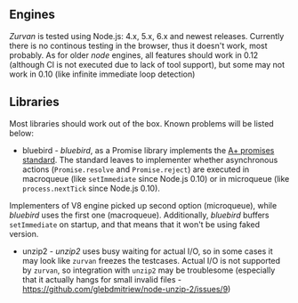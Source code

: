 ## Engines

 _Zurvan_ is tested using Node.js: 4.x, 5.x, 6.x and newest releases. Currently there is no continous testing in the browser, thus it doesn't work, most probably.
 As for older _node_ engines, all features should work in 0.12 (although CI is not executed due to lack of tool support), but some may not work in 0.10 (like infinite immediate loop detection)

## Libraries

Most libraries should work out of the box. Known problems will be listed below:

 - bluebird - _bluebird_, as a Promise library implements the <a href="https://promisesaplus.com/">A+ promises standard</a>.
 The standard leaves to implementer whether asynchronous actions (`Promise.resolve` and `Promise.reject`) are executed in macroqueue 
 (like `setImmediate` since Node.js 0.10) or in microqueue (like `process.nextTick` since Node.js 0.10). 
 
 Implementers of V8 engine picked up second option (microqueue), while _bluebird_ uses the first one (macroqueue). 
 Additionally, _bluebird_ buffers `setImmediate` on startup, and that means that it won't be using faked version. 
 - unzip2 - _unzip2_ uses busy waiting for actual I/O, so in some cases it may look like `zurvan` freezes the testcases. Actual I/O is 
 not supported by `zurvan`, so integration with `unzip2` may be troublesome (especially that it actually hangs for small invalid files - https://github.com/glebdmitriew/node-unzip-2/issues/9)